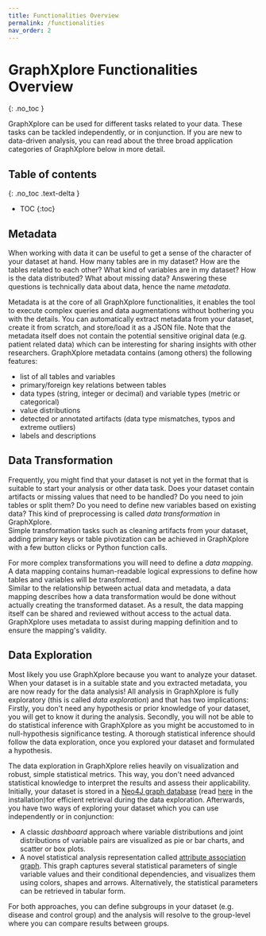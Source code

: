 ```yaml
---
title: Functionalities Overview
permalink: /functionalities
nav_order: 2
---
```


# GraphXplore Functionalities Overview
{: .no_toc }

GraphXplore can be used for different tasks related to your data. These tasks can be tackled independently, or in 
conjunction. If you are new to data-driven analysis, you can read about the three broad application categories of 
GraphXplore below in more detail.

## Table of contents
{: .no_toc .text-delta } 
- TOC
{:toc}

## Metadata

When working with data it can be useful to get a sense of the character of your dataset at hand. How many 
tables are in my dataset? How are the tables related to each other? What kind of variables are in my dataset? 
How is the data distributed? What about missing data? Answering these questions is technically data about data, 
hence the name *metadata*.

Metadata is at the core of all GraphXplore functionalities, it enables the tool to execute complex queries and 
data augmentations without bothering you with the details. You can automatically extract metadata from your 
dataset, create it from scratch, and store/load it as a JSON file. Note that the metadata itself does not 
contain the potential sensitive original data (e.g. patient related data) which can be interesting for sharing 
insights with other researchers. GraphXplore metadata contains (among others) the following features:

  - list of all tables and variables
  - primary/foreign key relations between tables
  - data types (string, integer or decimal) and variable types (metric or categorical)
  - value distributions
  - detected or annotated artifacts (data type mismatches, typos and extreme outliers)
  - labels and descriptions

## Data Transformation

Frequently, you might find that your dataset is not yet in the format that is suitable to start your 
analysis or other data task. Does your dataset contain artifacts or missing values that need to be handled? Do 
you need to join tables or split them? Do you need to define new variables based on existing data? This kind of 
preprocessing is called *data transformation* in GraphXplore.  
Simple transformation tasks such as cleaning artifacts from your dataset, adding primary keys or table pivotization can 
be achieved in GraphXplore with a few button clicks or Python function calls.

For more complex transformations you will need to define a *data mapping*.
A data mapping contains human-readable logical expressions to define how tables and variables will be transformed.  
Similar to the relationship between actual data and metadata, a data mapping describes how a data 
transformation would be done without actually creating the transformed dataset. As a result, the data mapping 
itself can be shared and reviewed without access to the actual data. GraphXplore uses metadata to assist during 
mapping definition and to ensure the mapping's validity.

## Data Exploration

Most likely you use GraphXplore because you want to analyze your dataset. When your dataset is in a suitable 
state and you extracted metadata, you are now ready for the data analysis! All analysis in GraphXplore is fully 
exploratory (this is called *data exploration*) and that has two implications: Firstly, you don't need any 
hypothesis or prior knowledge of your dataset, you will get to know it during the analysis. Secondly, you will 
not be able to do statistical inference with GraphXplore as you might be accustomed to in null-hypothesis 
significance testing. A thorough statistical inference should follow the data exploration, once you explored 
your dataset and formulated a hypothesis.

The data exploration in GraphXplore relies heavily on visualization and robust, simple statistical metrics. 
This way, you don't need advanced statistical knowledge to interpret the results and assess their 
applicability. Initially, your dataset is stored in a [Neo4J graph database](https://neo4j.com/) 
(read [here](/neo4j_installation) in the installation)for efficient retrieval during the data exploration. Afterwards, 
you have two ways of exploring your dataset which you can use independently or in conjunction:

- A classic *dashboard* approach where variable distributions and joint distributions of variable pairs are 
  visualized as pie or bar charts, and scatter or box plots.
- A novel statistical analysis representation called [attribute association graph](/aag_intro). This graph captures several 
  statistical parameters of single variable values and their conditional dependencies, and visualizes them 
  using colors, shapes and arrows. Alternatively, the statistical parameters can be retrieved in tabular form.
  
For both approaches, you can define subgroups in your dataset (e.g. disease and control group) and the 
analysis will resolve to the group-level where you can compare results between groups.
